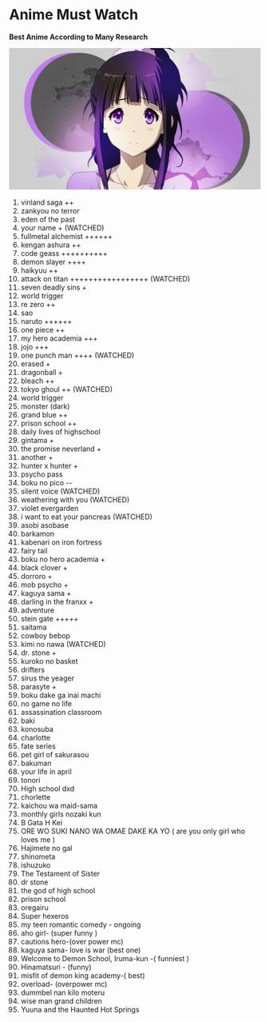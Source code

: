 
# Anime Must Watch

**Best Anime According to Many Research**

![Anime](Anime.jpg)

1.  vinland saga ++
2.  zankyou no terror
3.  eden of the past
3.  your name +                          (WATCHED)
4.  fullmetal alchemist ++++++
5.  kengan ashura ++
6.  code geass ++++++++++
7.  demon slayer ++++
8.  haikyuu ++
9.  attack on titan +++++++++++++++++    (WATCHED)
10. seven deadly sins +
11. world trigger
12. re zero ++
13. sao
14. naruto ++++++
15. one piece ++
16. my hero academia +++
17. jojo +++
18. one punch man ++++                   (WATCHED)
19. erased +
20. dragonball +
21. bleach ++
22. tokyo ghoul ++                       (WATCHED)
23. world trigger
24. monster (dark)
25. grand blue ++
26. prison school ++
27. daily lives of highschool
28. gintama +
29. the promise neverland +
30. another +
31. hunter x hunter +
32. psycho pass
33. boku no pico --
34. silent voice                           (WATCHED)
35. weathering with you                    (WATCHED)
36. violet evergarden
37. i want to eat your pancreas            (WATCHED)
38. asobi asobase
39. barkamon
40. kabenari on iron fortress
41. fairy tail
42. boku no hero academia +
43. black clover +
44. dorroro +
45. mob psycho +
46. kaguya sama +
47. darling in the franxx +
48. adventure
49. stein gate +++++
50. saitama
51. cowboy bebop
52. kimi no nawa                   (WATCHED)
53. dr. stone +
54. kuroko no basket
55. drifters
56. sirus the yeager
57. parasyte +
58. boku dake ga inai machi
59. no game no life
60. assassination classroom
61. baki
62. konosuba
63. charlotte
64. fate series
65. pet girl of sakurasou
66. bakuman
67. your life in april
68. tonori
69. High school dxd
70. chorlette
71. kaichou wa maid-sama
72. monthly girls nozaki kun
73. B Gata H Kei
74. ORE WO SUKI NANO WA OMAE DAKE KA YO ( are you only girl who loves me )
75. Hajimete no gal
76. shinometa
77. ishuzuko
78. The Testament of Sister
79. dr stone
80. the god of high school
81. prison school
82. oregairu
83. Super hexeros
84. my teen romantic comedy - ongoing
85. aho girl- (super funny )
86. cautions hero-(over power mc)
87. kaguya sama- love is war (best one)
88. Welcome to Demon School, Iruma-kun -( funniest )
89. Hinamatsuri - (funny)
90. misfit of demon king academy-( best)
91. overload- (overpower mc)
92. dummbel nan kilo moteru
93. wise man grand children
94. Yuuna and the Haunted Hot Springs
